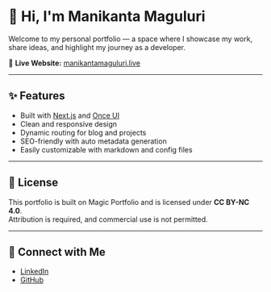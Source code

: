 # 👋 Hi, I'm Manikanta Maguluri

Welcome to my personal portfolio — a space where I showcase my work, share ideas, and highlight my journey as a developer.

🔗 **Live Website:** [manikantamaguluri.live](https://manikanta-maguluri.vercel.app)

---

## ✨ Features

- Built with [Next.js](https://nextjs.org) and [Once UI](https://once-ui.com)  
- Clean and responsive design  
- Dynamic routing for blog and projects  
- SEO-friendly with auto metadata generation  
- Easily customizable with markdown and config files  

---

## 📄 License

This portfolio is built on Magic Portfolio and is licensed under **CC BY-NC 4.0**.  
Attribution is required, and commercial use is not permitted.

---

## 🙌 Connect with Me

- [LinkedIn](https://linkedin.com/in/manikanta-maguluri)  
- [GitHub](https://github.com/Manikanta2502)